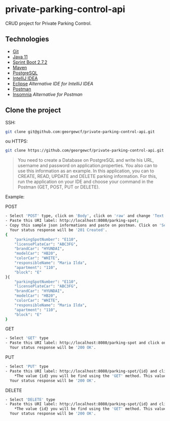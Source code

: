 # private-parking-control-api

CRUD project for Private Parking Control.

## Technologies

- [Git](https://git-scm.com)
- [Java 11](https://www.oracle.com/br/java/technologies/javase/jdk11-archive-downloads.html)
- [Sprint Boot 2.7.2](https://spring.io/projects/spring-boot)
- [Maven](https://maven.apache.org/download.cgi) 
- [PostgreSQL](https://www.postgresql.org/download/)
- [IntelliJ IDEA](https://www.jetbrains.com/pt-br/idea/)
- [Eclipse](https://www.eclipse.org/downloads/) *Alternative IDE for IntelliJ IDEA*
- [Postman](https://www.postman.com/downloads/)
- [Insomnia](https://insomnia.rest/download) *Alternative for Postman*


## Clone the project

SSH:
```bash
git clone git@github.com:georgewcf/private-parking-control-api.git
```
ou HTTPS:
```bash
git clone https://github.com/georgewcf/private-parking-control-api.git
```

>You need to create a Database on PostgreSQL and write his URL, username and password on application.properties.
> You also can to use this information as an example.
>In this application, you can to CREATE, READ, UPDATE and DELETE parking information.
For this, run the application on your IDE and choose your command in the Postman (GET, POST, PUT or DELETE).

Example: 

POST
```bash
- Select 'POST' type, click on 'Body', click on 'raw' and change 'Text' for 'JSON';
- Paste this URI label: http://localhost:8080/parking-spot;
- Copy this sample json informations and paste on postman. Click on 'Send';
  Your status response will be '201 Created'.
{
    "parkingSpotNumber": "E110",
    "licensePlateCar": "ABC3FG",
    "brandCar": "HYUNDAI",
    "modelCar": "HB20",
    "colorCar": "WHITE",
    "responsibleName": "Maria Ilda",
    "apartment": "110",
    "block": "E"
}{
    "parkingSpotNumber": "E110",
    "licensePlateCar": "ABC3FG",
    "brandCar": "HYUNDAI",
    "modelCar": "HB20",
    "colorCar": "WHITE",
    "responsibleName": "Maria Ilda",
    "apartment": "110",
    "block": "E"
}
```
GET
```bash
- Select 'GET' type
- Paste this URI label: http://localhost:8080/parking-spot and click on 'Send'.
  Your status response will be '200 OK'.
```

PUT
```bash
- Select 'PUT' type
- Paste this URI label: http://localhost:8080/parking-spot/{id} and click on 'Send'.
    *The value {id} you will be find using the 'GET' method. This value is an AUTO GENERATE. Copy and paste on URI.
  Your status response will be '200 OK'.

```

DELETE
```bash
- Select 'DELETE' type
- Paste this URI label: http://localhost:8080/parking-spot/{id} and click on 'Send'.
    *The value {id} you will be find using the 'GET' method. This value is an AUTO GENERATE. Copy and paste on URI.
  Your status response will be '200 OK'.
```

